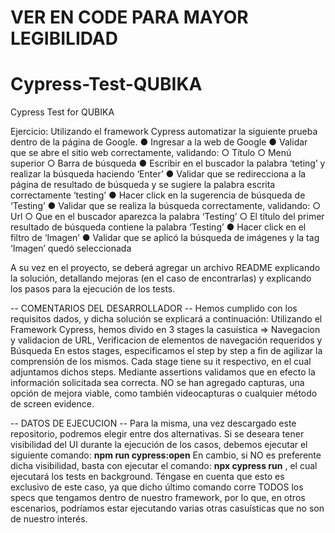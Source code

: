 # VER EN CODE PARA MAYOR LEGIBILIDAD
# Cypress-Test-QUBIKA
Cypress Test for QUBIKA

Ejercicio:
Utilizando el framework Cypress automatizar la siguiente prueba dentro de la página de Google.
● Ingresar a la web de Google
● Validar que se abre el sitio web correctamente, validando:
○ Título
○ Menú superior
○ Barra de búsqueda
● Escribir en el buscador la palabra ‘teting’ y realizar la búsqueda haciendo ‘Enter’
● Validar que se redirecciona a la página de resultado de búsqueda y se sugiere la palabra
escrita correctamente ‘testing’
● Hacer click en la sugerencia de búsqueda de ‘Testing’
● Validar que se realiza la búsqueda correctamente, validando:
○ Url
○ Que en el buscador aparezca la palabra ‘Testing’
○ El título del primer resultado de búsqueda contiene la palabra ‘Testing’
● Hacer click en el filtro de ‘Imagen’
● Validar que se aplicó la búsqueda de imágenes y la tag ‘Imagen’ quedó seleccionada

A su vez en el proyecto, se deberá agregar un archivo README explicando la solución,
detallando mejoras (en el caso de encontrarlas) y explicando los pasos para la ejecución de los
tests.

-- COMENTARIOS DEL DESARROLLADOR --
Hemos cumplido con los requisitos dados, y dicha solución se explicará a continuación:
Utilizando el Framework Cypress, hemos divido en 3 stages la casuística => Navegacion y validacion de URL, Verificacion de elementos de navegación requeridos y Búsqueda
En estos stages, especificamos el step by step a fin de agilizar la comprensión de los mismos. Cada stage tiene su it respectivo, en el cual adjuntamos dichos steps. 
Mediante assertions validamos que en efecto la información solicitada sea correcta. 
NO se han agregado capturas, una opción de mejora viable, como también videocapturas o cualquier método de screen evidence. 

-- DATOS DE EJECUCION -- 
Para la misma, una vez descargado este repositorio, podremos elegir entre dos alternativas.
Si se deseara tener visibilidad del UI durante la ejecución de los casos, debemos ejecutar el siguiente comando: **npm run cypress:open**
En cambio, si NO es preferente dicha visibilidad, basta con ejecutar el comando: **npx cypress run** , el cual ejecutará los tests en background. 
Téngase en cuenta que esto es exclusivo de este caso, ya que dicho último comando corre TODOS los specs que tengamos dentro de nuestro framework, por lo que, en otros escenarios, 
podríamos estar ejecutando varias otras casuísticas que no son de nuestro interés.
